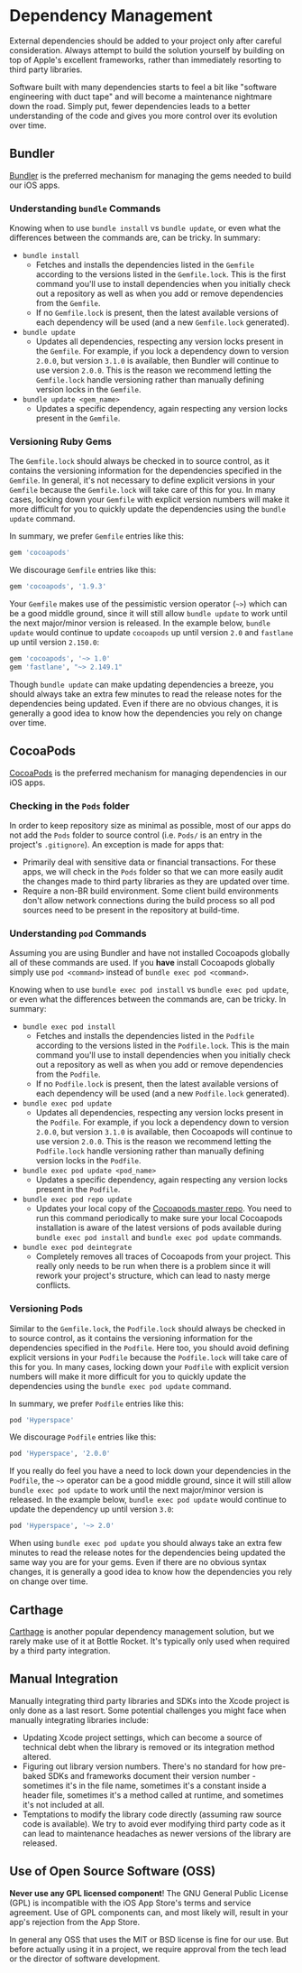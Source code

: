 # Dependency Management

External dependencies should be added to your project only after careful consideration. Always attempt to build the solution yourself by building on top of Apple's excellent frameworks, rather than immediately resorting to third party libraries.

Software built with many dependencies starts to feel a bit like "software engineering with duct tape" and will become a maintenance nightmare down the road. Simply put, fewer dependencies leads to a better understanding of the code and gives you more control over its evolution over time.

## Bundler

[Bundler](https://https://bundler.io/) is the preferred mechanism for managing the gems needed to build our iOS apps.

### Understanding `bundle` Commands

Knowing when to use `bundle install` vs `bundle update`, or even what the differences between the commands are, can be tricky. In summary:

* `bundle install`
    * Fetches and installs the dependencies listed in the `Gemfile` according to the versions listed in the `Gemfile.lock`. This is the first command you'll use to install dependencies when you initially check out a repository as well as when you add or remove dependencies from the `Gemfile`.
    * If no `Gemfile.lock` is present, then the latest available versions of each dependency will be used (and a new `Gemfile.lock` generated).
* `bundle update`
    * Updates all dependencies, respecting any version locks present in the `Gemfile`. For example, if you lock a dependency down to version `2.0.0`, but version `3.1.0` is available, then Bundler will continue to use version `2.0.0`. This is the reason we recommend letting the `Gemfile.lock` handle versioning rather than manually defining version locks in the `Gemfile`.
* `bundle update <gem_name>`
    * Updates a specific dependency, again respecting any version locks present in the `Gemfile`.

### Versioning Ruby Gems

The `Gemfile.lock` should always be checked in to source control, as it contains the versioning information for the dependencies specified in the `Gemfile`. In general, it's not necessary to define explicit versions in your `Gemfile` because the `Gemfile.lock` will take care of this for you. In many cases, locking down your `Gemfile` with explicit version numbers will make it more difficult for you to quickly update the dependencies using the `bundle update` command.

In summary, we prefer `Gemfile` entries like this:

```ruby
gem 'cocoapods'
```

We discourage `Gemfile` entries like this:

```ruby
gem 'cocoapods', '1.9.3'
```

Your `Gemfile` makes use of the pessimistic version operator (`~>`) which can be a good middle ground, since it will still allow `bundle update` to work until the next major/minor version is released. In the example below, `bundle update` would continue to update `cocoapods` up until version `2.0` and `fastlane` up until version `2.150.0`:

```ruby
gem 'cocoapods', '~> 1.0'
gem 'fastlane', "~> 2.149.1"
```

Though `bundle update` can make updating dependencies a breeze, you should always take an extra few minutes to read the release notes for the dependencies being updated. Even if there are no obvious changes, it is generally a good idea to know how the dependencies you rely on change over time. 

## CocoaPods

[CocoaPods](https://cocoapods.org/) is the preferred mechanism for managing dependencies in our iOS apps.

### Checking in the `Pods` folder

In order to keep repository size as minimal as possible, most of our apps do not add the `Pods` folder to source control (i.e. `Pods/` is an entry in the project's `.gitignore`). An exception is made for apps that:

* Primarily deal with sensitive data or financial transactions. For these apps, we will check in the `Pods` folder so that we can more easily audit the changes made to third party libraries as they are updated over time.
* Require a non-BR build environment. Some client build environments don't allow network connections during the build process so all pod sources need to be present in the repository at build-time.

### Understanding `pod` Commands

Assuming you are using Bundler and have not installed Cocoapods globally all of these commands are used. If you **have** install Cocoapods globally simply use `pod <command>` instead of `bundle exec pod <command>`.

Knowing when to use `bundle exec pod install` vs `bundle exec pod update`, or even what the differences between the commands are, can be tricky. In summary:

* `bundle exec pod install`
    * Fetches and installs the dependencies listed in the `Podfile` according to the versions listed in the `Podfile.lock`. This is the main command you'll use to install dependencies when you initially check out a repository as well as when you add or remove dependencies from the `Podfile`.
    * If no `Podfile.lock` is present, then the latest available versions of each dependency will be used (and a new `Podfile.lock` generated).
* `bundle exec pod update`
    * Updates all dependencies, respecting any version locks present in the `Podfile`. For example, if you lock a dependency down to version `2.0.0`, but version `3.1.0` is available, then Cocoapods will continue to use version `2.0.0`. This is the reason we recommend letting the `Podfile.lock` handle versioning rather than manually defining version locks in the `Podfile`.
* `bundle exec pod update <pod_name>`
    * Updates a specific dependency, again respecting any version locks present in the `Podfile`.
* `bundle exec pod repo update`
    * Updates your local copy of the [Cocoapods master repo](https://github.com/CocoaPods/Specs). You need to run this command periodically to make sure your local Cocoapods installation is aware of the latest versions of pods available during `bundle exec pod install` and `bundle exec pod update` commands.
* `bundle exec pod deintegrate`
    * Completely removes all traces of Cocoapods from your project. This really only needs to be run when there is a problem since it will rework your project's structure, which can lead to nasty merge conflicts.

### Versioning Pods

Similar to the `Gemfile.lock`, the `Podfile.lock` should always be checked in to source control, as it contains the versioning information for the dependencies specified in the `Podfile`. Here too, you should avoid defining explicit versions in your `Podfile` because the `Podfile.lock` will take care of this for you. In many cases, locking down your `Podfile` with explicit version numbers will make it more difficult for you to quickly update the dependencies using the `bundle exec pod update` command.

In summary, we prefer `Podfile` entries like this:

```ruby
pod 'Hyperspace'
```

We discourage `Podfile` entries like this:

```ruby
pod 'Hyperspace', '2.0.0'
```

If you really do feel you have a need to lock down your dependencies in the `Podfile`, the `~>` operator can be a good middle ground, since it will still allow `bundle exec pod update` to work until the next major/minor version is released. In the example below, `bundle exec pod update` would continue to update the dependency up until version `3.0`:

```ruby
pod 'Hyperspace', '~> 2.0'
```

When using `bundle exec pod update` you should always take an extra few minutes to read the release notes for the dependencies being updated the same way you are for your gems. Even if there are no obvious syntax changes, it is generally a good idea to know how the dependencies you rely on change over time. 

## Carthage

[Carthage](https://github.com/Carthage/Carthage) is another popular dependency management solution, but we rarely make use of it at Bottle Rocket. It's typically only used when required by a third party integration.

## Manual Integration

Manually integrating third party libraries and SDKs into the Xcode project is only done as a last resort. Some potential challenges you might face when manually integrating libraries include:

* Updating Xcode project settings, which can become a source of technical debt when the library is removed or its integration method altered.
* Figuring out library version numbers. There's no standard for how pre-baked SDKs and frameworks document their version number - sometimes it's in the file name, sometimes it's a constant inside a header file, sometimes it's a method called at runtime, and sometimes it's not included at all.
* Temptations to modify the library code directly (assuming raw source code is available). We try to avoid ever modifying third party code as it can lead to maintenance headaches as newer versions of the library are released.  

## Use of Open Source Software (OSS)

**Never use any GPL licensed component**! The GNU General Public License (GPL) is incompatible with the iOS App Store's terms and service agreement. Use of GPL components can, and most likely will, result in your app's rejection from the App Store.

In general any OSS that uses the MIT or BSD license is fine for our use. But before actually using it in a project, we require approval from the tech lead or the director of software development.
